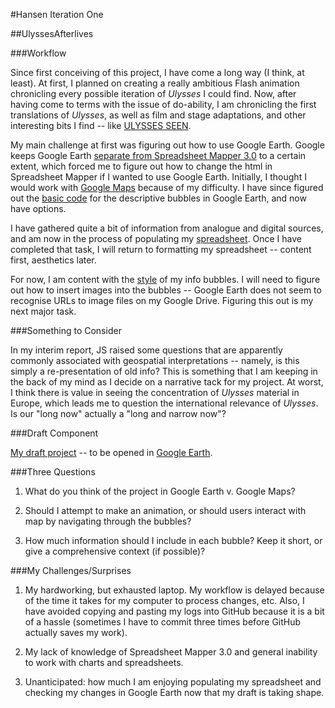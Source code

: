 #Hansen Iteration One

##UlyssesAfterlives

###Workflow

Since first conceiving of this project, I have come a long way (I think, at least). At first, I planned on creating a really ambitious Flash animation chronicling every possible iteration of *Ulysses* I could find. Now, after having come to terms with the issue of do-ability, I am chronicling the first translations of *Ulysses*, as well as film and stage adaptations, and other interesting bits I find -- like [ULYSSES SEEN](http://ulyssesseen.com/).  

My main challenge at first was figuring out how to use Google Earth. Google keeps Google Earth [separate from Spreadsheet Mapper 3.0](https://docs.google.com/file/d/0B58FIppSqxLDb1pBMndYWE5QSFk/edit?usp=sharing) to a certain extent, which forced me to figure out how to change the html in Spreadsheet Mapper if I wanted to use Google Earth. Initially, I thought I would work with [Google Maps](https://docs.google.com/file/d/0B58FIppSqxLDekpia1RqMXdXbEk/edit?usp=sharing) because of my difficulty. I have since figured out the [basic code](https://docs.google.com/file/d/0B58FIppSqxLDZzg3dlhvR0dWTG8/edit?usp=sharing) for the descriptive bubbles in Google Earth, and now have options.

I have gathered quite a bit of information from analogue and digital sources, and am now in the process of populating my [spreadsheet](https://docs.google.com/file/d/0B58FIppSqxLDV1FLZS13YnR2N0E/edit?usp=sharing). Once I have completed that task, I will return to formatting my spreadsheet -- content first, aesthetics later. 

For now, I am content with the [style](https://docs.google.com/file/d/0B58FIppSqxLDcUNwQkd4QVBReGs/edit?usp=sharing) of my info bubbles. I will need to figure out how to insert images into the bubbles -- Google Earth does not seem to recognise URLs to image files on my Google Drive. Figuring this out is my next major task.  


###Something to Consider

In my interim report, JS raised some questions that are apparently commonly associated with geospatial interpretations -- namely, is this simply a re-presentation of old info? This is something that I am keeping in the back of my mind as I decide on a narrative tack for my project. At worst, I think there is value in seeing the concentration of *Ulysses* material in Europe, which leads me to question the international relevance of *Ulysses*. Is our "long now" actually a "long and narrow now"?


###Draft Component

[My draft project](https://docs.google.com/spreadsheet/ccc?key=0Ap8FIppSqxLDdFJZakxSM3ROZzMxU25FNjZuelktU1E&usp=sharing) -- to be opened in [Google Earth](http://www.google.com/earth/index.html).


###Three Questions

1. What do you think of the project in Google Earth v. Google Maps?

2. Should I attempt to make an animation, or should users interact with map by navigating through the bubbles?

3. How much information should I include in each bubble? Keep it short, or give a comprehensive context (if possible)?


###My Challenges/Surprises

1. My hardworking, but exhausted laptop. My workflow is delayed because of the time it takes for my computer to process changes, etc. Also, I have avoided copying and pasting my logs into GitHub because it is a bit of a hassle (sometimes I have to commit three times before GitHub actually saves my work). 

2. My lack of knowledge of Spreadsheet Mapper 3.0 and general inability to work with charts and spreadsheets. 

3. Unanticipated: how much I am enjoying populating my spreadsheet and checking my changes in Google Earth now that my draft is taking shape. 
